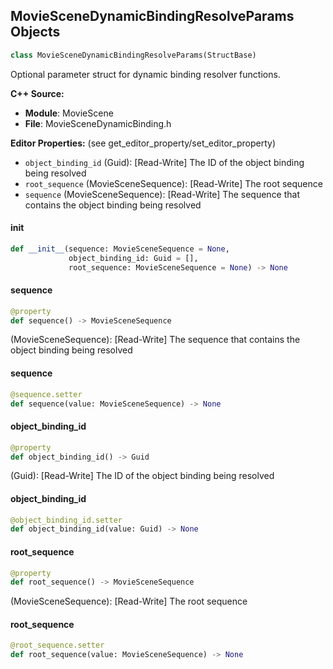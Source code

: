 ## MovieSceneDynamicBindingResolveParams Objects

```python
class MovieSceneDynamicBindingResolveParams(StructBase)
```

Optional parameter struct for dynamic binding resolver functions.

**C++ Source:**

- **Module**: MovieScene
- **File**: MovieSceneDynamicBinding.h

**Editor Properties:** (see get_editor_property/set_editor_property)

- ``object_binding_id`` (Guid):  [Read-Write] The ID of the object binding being resolved
- ``root_sequence`` (MovieSceneSequence):  [Read-Write] The root sequence
- ``sequence`` (MovieSceneSequence):  [Read-Write] The sequence that contains the object binding being resolved

<a id="unreal.MovieSceneDynamicBindingResolveParams.__init__"></a>

#### __init__

```python
def __init__(sequence: MovieSceneSequence = None,
             object_binding_id: Guid = [],
             root_sequence: MovieSceneSequence = None) -> None
```

<a id="unreal.MovieSceneDynamicBindingResolveParams.sequence"></a>

#### sequence

```python
@property
def sequence() -> MovieSceneSequence
```

(MovieSceneSequence):  [Read-Write] The sequence that contains the object binding being resolved

<a id="unreal.MovieSceneDynamicBindingResolveParams.sequence"></a>

#### sequence

```python
@sequence.setter
def sequence(value: MovieSceneSequence) -> None
```

<a id="unreal.MovieSceneDynamicBindingResolveParams.object_binding_id"></a>

#### object_binding_id

```python
@property
def object_binding_id() -> Guid
```

(Guid):  [Read-Write] The ID of the object binding being resolved

<a id="unreal.MovieSceneDynamicBindingResolveParams.object_binding_id"></a>

#### object_binding_id

```python
@object_binding_id.setter
def object_binding_id(value: Guid) -> None
```

<a id="unreal.MovieSceneDynamicBindingResolveParams.root_sequence"></a>

#### root_sequence

```python
@property
def root_sequence() -> MovieSceneSequence
```

(MovieSceneSequence):  [Read-Write] The root sequence

<a id="unreal.MovieSceneDynamicBindingResolveParams.root_sequence"></a>

#### root_sequence

```python
@root_sequence.setter
def root_sequence(value: MovieSceneSequence) -> None
```

<a id="unreal.MovieSceneDynamicBindingResolveResult"></a>